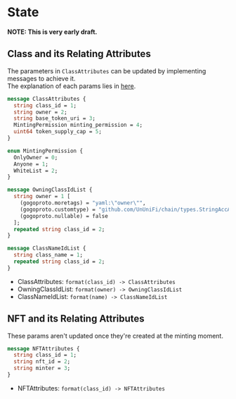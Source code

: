 # State

**NOTE: This is very early draft.**

## Class and its Relating Attributes

The parameters in `ClassAttributes` can be updated by implementing messages to achieve it.   
The explanation of each params lies in [here](https://github.com/UnUniFi/chain/blob/design/spec/x/nftmint/spec/02_state.md).

```protobuf
message ClassAttributes {
  string class_id = 1;
  string owner = 2;
  string base_token_uri = 3;
  MintingPermission minting_permission = 4;
  uint64 token_supply_cap = 5;
}

enum MintingPermission {
  OnlyOwner = 0;
  Anyone = 1;
  WhiteList = 2;
}

message OwningClassIdList {
  string owner = 1 [
    (gogoproto.moretags) = "yaml:\"owner\"",
    (gogoproto.customtype) = "github.com/UnUniFi/chain/types.StringAccAddress",
    (gogoproto.nullable) = false
  ];
  repeated string class_id = 2;
}

message ClassNameIdList {
  string class_name = 1;
  repeated string class_id = 2;
}
```

- ClassAttributes: `format(class_id) -> ClassAttributes`
- OwningClassIdList: `format(owner) -> OwningClassIdList`
- ClassNameIdList: `format(name) -> ClassNameIdList`

## NFT and its Relating Attributes

These params aren't updated once they're created at the minting moment.

```protobuf
message NFTAttributes {
  string class_id = 1;
  string nft_id = 2;
  string minter = 3;
}
```

- NFTAttributes: `format(class_id) -> NFTAttributes`

